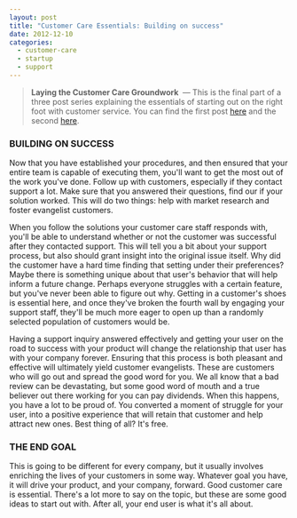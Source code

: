 ```yaml
---
layout: post
title: "Customer Care Essentials: Building on success"
date: 2012-12-10
categories:
  - customer-care
  - startup
  - support
---
```


<blockquote><strong>Laying the Customer Care Groundwork </strong> — This is the final part of a three post series explaining the essentials of starting out on the right foot with customer service. You can find the first post <a title="Customer Care Essentials: Setting Standards" href="/customer-care-essentials-setting-standards/">here</a> and the second <a title="Customer Care Essentials: Communicating with your team" href="/customer-care-essentials-communicating-with-your-team/">here</a>.</blockquote>

<h3>BUILDING ON SUCCESS</h3>
Now that you have established your procedures, and then ensured that your entire team is capable of executing them, you'll want to get the most out of the work you've done. Follow up with customers, especially if they contact support a lot. Make sure that you answered their questions, find our if your solution worked. This will do two things: help with market research and foster evangelist customers.

When you follow the solutions your customer care staff responds with, you'll be able to understand whether or not the customer was successful after they contacted support. This will tell you a bit about your support process, but also should grant insight into the original issue itself. Why did the customer have a hard time finding that setting under their preferences? Maybe there is something unique about that user's behavior that will help inform a future change. Perhaps everyone struggles with a certain feature, but you've never been able to figure out why. Getting in a customer's shoes is essential here, and once they've broken the fourth wall by engaging your support staff, they'll be much more eager to open up than a randomly selected population of customers would be.

Having a support inquiry answered effectively and getting your user on the road to success with your product will change the relationship that user has with your company forever. Ensuring that this process is both pleasant and effective will ultimately yield customer evangelists. These are customers who will go out and spread the good word for you. We all know that a bad review can be devastating, but some good word of mouth and a true believer out there working for you can pay dividends. When this happens, you have a lot to be proud of. You converted a moment of struggle for your user, into a positive experience that will retain that customer and help attract new ones. Best thing of all? It's free.
<h3>THE END GOAL</h3>
This is going to be different for every company, but it usually involves enriching the lives of your customers in some way. Whatever goal you have, it will drive your product, and your company, forward. Good customer care is essential. There's a lot more to say on the topic, but these are some good ideas to start out with. After all, your end user is what it's all about.
